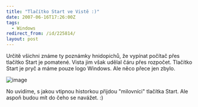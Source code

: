 ```yaml
---
title: "Tlačítko Start ve Vistě :)"
date: 2007-06-16T17:26:00Z
tags:
  - Windows
redirect_from: /id/225814/
layout: post
---
```

Určitě všichni známe ty poznámky hnidopichů, že vypínat počítač přes tlačítko Start je pomatené. Vista jim však udělal čáru přes rozpočet. Tlačítko Start je pryč a máme pouze logo Windows. Ale něco přece jen zbylo.

![image](/i/225814/225814.png)

No uvidíme, s jakou vtipnou historkou přijdou "milovníci" tlačítka Start. Ale aspoň budou mít do čeho se navážet. :)
